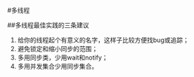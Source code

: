#多线程

##多线程最佳实践的三条建议

1. 给你的线程起个有意义的名字，这样子比较方便找bug或追踪；
2. 避免锁定和缩小同步的范围；
3. 多用同步类，少用wait和notify；
4. 多用并发集合少用同步集合。